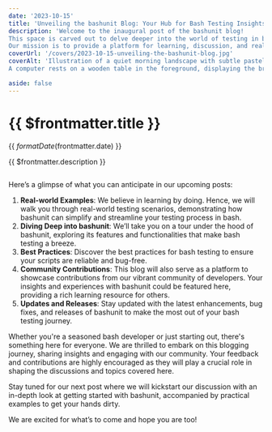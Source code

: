 ```yaml
---
date: '2023-10-15'
title: 'Unveiling the bashunit Blog: Your Hub for Bash Testing Insights'
description: 'Welcome to the inaugural post of the bashunit blog!
This space is carved out to delve deeper into the world of testing in bash.
Our mission is to provide a platform for learning, discussion, and real-world application of bash testing principles, with a special spotlight on utilizing bashunit to its fullest potential.'
coverUrl: '/covers/2023-10-15-unveiling-the-bashunit-blog.jpg'
coverAlt: 'Illustration of a quiet morning landscape with subtle pastel colors in the sky.
A computer rests on a wooden table in the foreground, displaying the brightly illuminated bashunit logo on its screen.'

aside: false
---
```


# {{ $frontmatter.title }}

<time>{{ $formatDate($frontmatter.date) }}</time>

{{ $frontmatter.description }}

<img :src="$frontmatter.coverUrl" :alt="$frontmatter.coverAlt">

Here’s a glimpse of what you can anticipate in our upcoming posts:

1.  **Real-world Examples**: We believe in learning by doing.
    Hence, we will walk you through real-world testing scenarios, demonstrating how bashunit can simplify and streamline your testing process in bash.
2.  **Diving Deep into bashunit**: We’ll take you on a tour under the hood of bashunit, exploring its features and functionalities that make bash testing a breeze.
3.  **Best Practices**: Discover the best practices for bash testing to ensure your scripts are reliable and bug-free.
4.  **Community Contributions**: This blog will also serve as a platform to showcase contributions from our vibrant community of developers.
    Your insights and experiences with bashunit could be featured here, providing a rich learning resource for others.
5.  **Updates and Releases**: Stay updated with the latest enhancements, bug fixes, and releases of bashunit to make the most out of your bash testing journey.

Whether you're a seasoned bash developer or just starting out, there's something here for everyone. We are thrilled to embark on this blogging journey, sharing insights and engaging with our community. Your feedback and contributions are highly encouraged as they will play a crucial role in shaping the discussions and topics covered here.

Stay tuned for our next post where we will kickstart our discussion with an in-depth look at getting started with bashunit, accompanied by practical examples to get your hands dirty.

We are excited for what’s to come and hope you are too!
